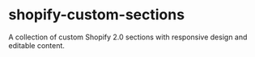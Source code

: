 # shopify-custom-sections
A collection of custom Shopify 2.0 sections with responsive design and editable content.
